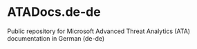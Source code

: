 # ATADocs.de-de
Public repository for Microsoft Advanced Threat Analytics (ATA) documentation in German (de-de)
